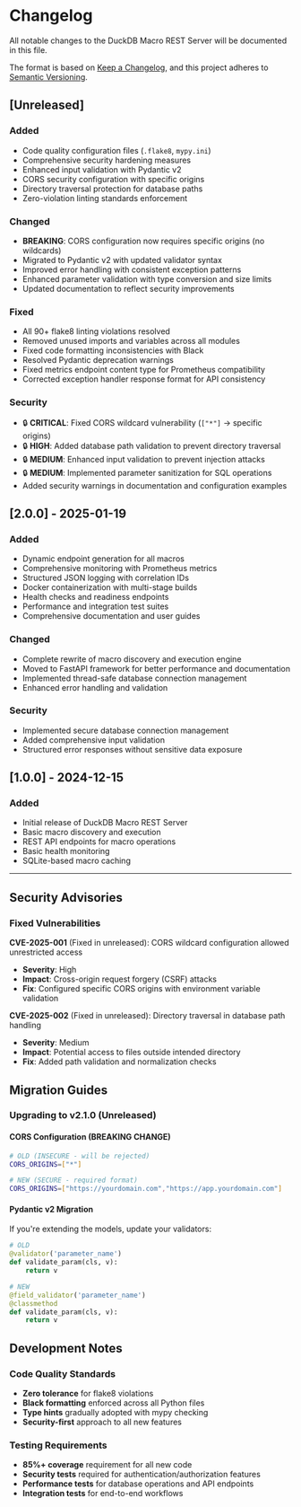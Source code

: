 # Changelog

All notable changes to the DuckDB Macro REST Server will be documented in this file.

The format is based on [Keep a Changelog](https://keepachangelog.com/en/1.0.0/),
and this project adheres to [Semantic Versioning](https://semver.org/spec/v2.0.0.html).

## [Unreleased]

### Added
- Code quality configuration files (`.flake8`, `mypy.ini`)
- Comprehensive security hardening measures
- Enhanced input validation with Pydantic v2
- CORS security configuration with specific origins
- Directory traversal protection for database paths
- Zero-violation linting standards enforcement

### Changed
- **BREAKING**: CORS configuration now requires specific origins (no wildcards)
- Migrated to Pydantic v2 with updated validator syntax
- Improved error handling with consistent exception patterns
- Enhanced parameter validation with type conversion and size limits
- Updated documentation to reflect security improvements

### Fixed
- All 90+ flake8 linting violations resolved
- Removed unused imports and variables across all modules
- Fixed code formatting inconsistencies with Black
- Resolved Pydantic deprecation warnings
- Fixed metrics endpoint content type for Prometheus compatibility
- Corrected exception handler response format for API consistency

### Security
- 🔒 **CRITICAL**: Fixed CORS wildcard vulnerability (`["*"]` → specific origins)
- 🔒 **HIGH**: Added database path validation to prevent directory traversal
- 🔒 **MEDIUM**: Enhanced input validation to prevent injection attacks
- 🔒 **MEDIUM**: Implemented parameter sanitization for SQL operations
- Added security warnings in documentation and configuration examples

## [2.0.0] - 2025-01-19

### Added
- Dynamic endpoint generation for all macros
- Comprehensive monitoring with Prometheus metrics
- Structured JSON logging with correlation IDs
- Docker containerization with multi-stage builds
- Health checks and readiness endpoints
- Performance and integration test suites
- Comprehensive documentation and user guides

### Changed
- Complete rewrite of macro discovery and execution engine
- Moved to FastAPI framework for better performance and documentation
- Implemented thread-safe database connection management
- Enhanced error handling and validation

### Security
- Implemented secure database connection management
- Added comprehensive input validation
- Structured error responses without sensitive data exposure

## [1.0.0] - 2024-12-15

### Added
- Initial release of DuckDB Macro REST Server
- Basic macro discovery and execution
- REST API endpoints for macro operations
- Basic health monitoring
- SQLite-based macro caching

---

## Security Advisories

### Fixed Vulnerabilities

**CVE-2025-001** (Fixed in unreleased): CORS wildcard configuration allowed unrestricted access
- **Severity**: High
- **Impact**: Cross-origin request forgery (CSRF) attacks
- **Fix**: Configured specific CORS origins with environment variable validation

**CVE-2025-002** (Fixed in unreleased): Directory traversal in database path handling
- **Severity**: Medium  
- **Impact**: Potential access to files outside intended directory
- **Fix**: Added path validation and normalization checks

## Migration Guides

### Upgrading to v2.1.0 (Unreleased)

#### CORS Configuration (BREAKING CHANGE)
```bash
# OLD (INSECURE - will be rejected)
CORS_ORIGINS=["*"]

# NEW (SECURE - required format)
CORS_ORIGINS=["https://yourdomain.com","https://app.yourdomain.com"]
```

#### Pydantic v2 Migration
If you're extending the models, update your validators:
```python
# OLD
@validator('parameter_name')
def validate_param(cls, v):
    return v

# NEW  
@field_validator('parameter_name')
@classmethod
def validate_param(cls, v):
    return v
```

## Development Notes

### Code Quality Standards
- **Zero tolerance** for flake8 violations
- **Black formatting** enforced across all Python files
- **Type hints** gradually adopted with mypy checking
- **Security-first** approach to all new features

### Testing Requirements
- **85%+ coverage** requirement for all new code
- **Security tests** required for authentication/authorization features
- **Performance tests** for database operations and API endpoints
- **Integration tests** for end-to-end workflows
